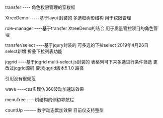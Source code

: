 transfer  ---- 角色权限管理的穿梭框  

XtreeDemo  -----基于layui 封装的 多选框树形结构 用于权限管理  

role-manager  ----基于transfer  XtreeDemo的结合  用于质量管控项目的角色管理  

transfer/select  ----基于jqury封装的 可多选的下拉select   2019年4月26日  select新增 折叠下拉列表功能

jqgrid    ----基于jqgrid  multi-select.js封装的  表格列可下来多选进行条件筛选    更改过jqgrid源码 要求jqgrid版本5.1.0  路径  

引用没有很规范  

wave   ----css实现仿360波动加速球效果

menuTree   ----树结构的侧边导航栏

countUp  ------ 数字动态累加效果 目前仅支持整型
